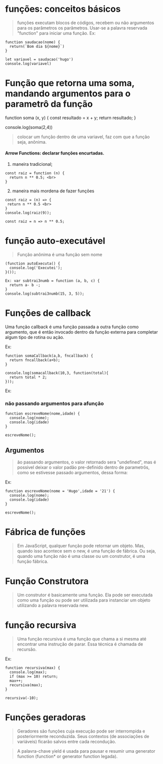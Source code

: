 # funções: conceitos básicos
>funções executam blocos de códigos, recebem ou não argumentos para os parâmetros os parâmetros. Usar-se a palavra reservada "function" para iniciar uma função.
Ex:
```
function saudacao(nome) {
  return(`Bom dia ${nome}`)
}

let variavel = saudacao('hugo')
console.log(variavel)
```
# Função que retorna uma soma, mandando argumentos para o parametrô da função

function soma (x, y) {
  const resultado = x + y;
  return resultado;
}

console.log(soma(2,4))

>colocar um função dentro de uma variavel, faz com que a função seja, anônima.

#### Arrow Functions: declarar funções encurtadas.
1. maneira tradicional; 
```
const raiz = function (n) {
  return n ** 0.5; <br>
}
 ```
 2. maneira mais mordena de fazer funções 
 ```
const raiz = (n) => { 
  return n ** 0.5 <br>
}
console.log(raiz(9));
```
```const raiz = n => n ** 0.5;```

# função auto-executável
>Função anônima é uma função sem nome
```
(function autoExecuta() {
  console.log('Executei');
}());

Ex: var subtrai3numb = function (a, b, c) {
  return a- b -;
}
console.log(subtrai3numb(15, 3, 5));
```
# Funções de callback
Uma função callback é uma função passada a outra função como argumento, que é então invocado dentro da função externa para completar algum tipo de rotina ou ação.

Ex: 
```
function somaCallback(a,b, fncallback) {
  return fncallback(a+b);
}

console.log(somacallback(10,3, function(total){
  return total * 2;
}));
```

Ex:
### não passando argumentos para afunção 
```
function escreveNome(nome,idade) {
  console.log(nome);
  console.log(idade)
}

escreveNome();
``` 
## Argumentos
>ão passando argumentos, o valor retornado sera "undefined", mas é possivel deixar o valor padão pre-definido dentro de parametrôs, como se estivesse passado argumentos, dessa forma:

Ex:
```
function escreveNome(nome = 'Hugo',idade = '21') {
  console.log(nome);
  console.log(idade)
}

escreveNome();
```

# Fábrica de funções 
>Em JavaScript, qualquer função pode retornar um objeto. Mas, quando isso acontece sem o new, é uma função de fábrica. Ou seja, quando uma função não é uma classe ou um construtor, é uma função fábrica.

# Função Construtora
>Um construtor é basicamente uma função. Ela pode ser executada como uma função ou pode ser utilizada para instanciar um objeto utilizando a palavra reservada new.

# função recursiva 
>Uma função recursiva é uma função que chama a si mesma até encontrar uma instrução de parar. Essa técnica é chamada de recursão. <br>

Ex: 
```
function recursiva(max) {
  console.log(max);
  if (max >= 10) return;
  max++;
  recursiva(max);
}

recursiva(-10);
```
# Funções geradoras

>Geradores são funções cuja execução pode ser interrompida e posteriormente reconduzida. Seus contextos (de associações de variáveis) ficarão salvos entre cada recondução.

>A palavra-chave yield é usada para pausar e resumir uma generator function (function* or generator function legada).

